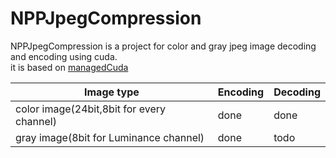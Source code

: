
# NPPJpegCompression
NPPJpegCompression is a project for color and gray jpeg image decoding and encoding using cuda. <br>it is based on [managedCuda](https://github.com/kunzmi/managedCuda "managedCuda") <br>

| Image type  | Encoding | Decoding |
| ---------- | -----------| -----------|
| color image(24bit,8bit for every channel)   | done   | done   |
| gray  image(8bit for Luminance channel)   | done   | todo   |

